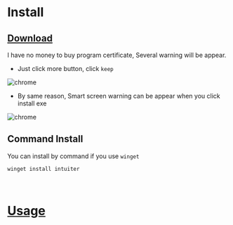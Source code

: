 
# Install

## [Download](https://github.com/seonglae/intuiter/releases/latest/download/Intuiter.exe)
I have no money to buy program certificate, Several warning will be appear.
- Just click more button, click `keep`

![chrome](/screenshot/chrome.png)

- By same reason, Smart screen warning can be appear when you click install exe

![chrome](/images/smartscreen.png)


## Command Install
You can install by command if you use `winget`
```bash
winget install intuiter
```


<br/>

# [Usage](./usage)
